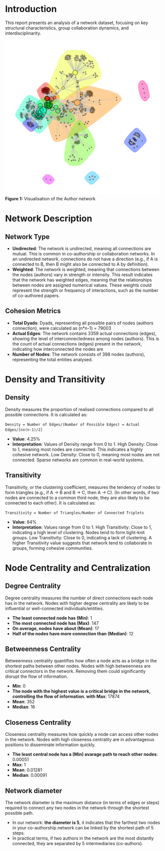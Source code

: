 
# Introduction
This report presents an analysis of a network dataset, focusing on key structural characteristics, group collaboration dynamics, and interdisciplinarity.

![](graph.png)
**Figure 1:** Visualisation of the Author network


# Network Description
## Network Type
- **Undirected**: The network is undirected, meaning all connections are mutual. This is common in co-authorship or collaboration networks. In an undirected network, connections do not have a direction (e.g., if A is connected to B, then B might also be connected to A by definition).
- **Weighted**: The network is weighted, meaning that connections between the nodes (authors) vary in strength or intensity. This result indicates that the network has weighted edges, meaning that the relationships between nodes are assigned numerical values. These weights could represent the strength or frequency of interactions, such as the number of co-authored papers.

## Cohesion Metrics
 - **Total Dyads**: Dyads, representing all possible pairs of nodes (authors connection), were calculated as (n*n-1) = 79003
 - **Actual Edges**: The network contains 3359 actual connections (edges), showing the level of interconnectedness among nodes (authors).
                 This is the count of actual connections (edges) present in the network, indicating how interconnected the nodes are
 - **Number of Nodes**: The network consists of 398 nodes (authors), representing the total entities analysed.

# Density and Transitivity
## Density
Density measures the proportion of realised connections compared to all possible connections. It is calculated as:

`Density = Number of Edges/(Number of Possible Edges) = Actual Edges/[nx(n-1)/2]`

- **Value**: 4.25%
- **Interpretation**: Values of Density range from 0 to 1.
                 High Density: Close to 1, meaning most nodes are connected. This indicates a highly cohesive network.
                 Low Density: Close to 0, meaning most nodes are not connected. Sparse networks are common in real-world systems.

## Transitivity
Transitivity, or the clustering coefficient, measures the tendency of nodes to form triangles (e.g., if A → B and B → C, then A → C). (In other words, if two nodes are connected to a common third node, they are also likely to be connected to each other). It is calculated as:

`Transitivity = Number of Triangles/Number of Connected Triplets`

- **Value**: 64%
- **Interpretation**: Values range from 0 to 1.
                 High Transitivity: Close to 1, indicating a high level of clustering. Nodes tend to form tight-knit groups.
                 Low Transitivity: Close to 0, indicating a lack of clustering.
                 A higher Transitivity value suggests that network tend to collaborate in groups, forming cohesive communities.

# Node Centrality and Centralization
## Degree Centrality
Degree centrality measures the number of direct connections each node has in the network.
                 Nodes with higher degree centrality are likely to be influential or well-connected individuals/entities.

- **The least connected node has (Min)**: 1
- **The most connected node has (Max)**: 147
- **On average, nodes have about (Mean)**: 17
- **Half of the nodes have more connection than (Median)**: 12

## Betweenness Centrality
Betweenness centrality quantifies how often a node acts as a bridge in the shortest paths between other nodes.
                 Nodes with high betweenness are critical connectors in the network. Removing them could significantly disrupt the flow of information.

- **Min**: 0
- **The node with the highest value is a critical bridge in the network, controlling the flow of information. with Max**: 17874
- **Mean**: 352
- **Median**: 16

## Closeness Centrality
Closeness centrality measures how quickly a node can access other nodes in the network.
                 Nodes with high closeness centrality are in advantageous positions to disseminate information quickly.

- **The least central node has a (Min) avarage path to reach other nodes**: 0.00051
- **Max**: 1
- **Mean**: 0.01281
- **Median**: 0.00091

## Network diameter
The network diameter is the maximum distance (in terms of edges or steps) required to connect any two nodes in the network through the shortest possible path. 

- In our network: **the diameter is 5**, it indicates that the farthest two nodes in your co-authorship network can be linked by the shortest path of 5 steps. 
- In practical terms, if two authors in the network are the most distantly connected, they are separated by 5 intermediaries (co-authors).
